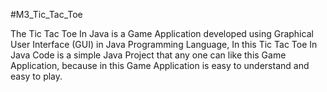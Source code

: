 #M3_Tic_Tac_Toe

The Tic Tac Toe In Java is a Game Application developed using Graphical User Interface (GUI) in Java Programming Language, In this Tic Tac Toe In Java Code is a simple Java Project that any one can like this Game Application, because in this Game Application is easy to understand and easy to play.
